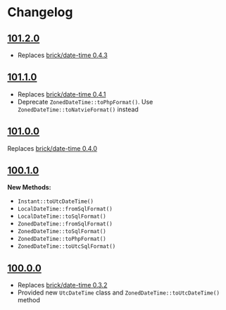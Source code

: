 # Changelog

## [101.2.0](https://github.com/solodkiy/brick-date-time/releases/tag/101.2.0)
* Replaces [brick/date-time 0.4.3](https://github.com/brick/date-time/releases/tag/0.4.3)

## [101.1.0](https://github.com/solodkiy/brick-date-time/releases/tag/101.1.0)
* Replaces [brick/date-time 0.4.1](https://github.com/brick/date-time/releases/tag/0.4.1)
* Deprecate `ZonedDateTime::toPhpFormat()`. Use `ZonedDateTime::toNatvieFormat()` instead

## [101.0.0](https://github.com/solodkiy/brick-date-time/releases/tag/101.0.0)
Replaces [brick/date-time 0.4.0](https://github.com/brick/date-time/releases/tag/0.4.0)

## [100.1.0](https://github.com/solodkiy/brick-date-time/releases/tag/100.1.0)

**New Methods:**
* `Instant::toUtcDateTime()`
* `LocalDateTime::fromSqlFormat()`
* `LocalDateTime::toSqlFormat()`
* `ZonedDateTime::fromSqlFormat()`
* `ZonedDateTime::toSqlFormat()`
* `ZonedDateTime::toPhpFormat()`
* `ZonedDateTime::toUtcSqlFormat()`

## [100.0.0](https://github.com/solodkiy/brick-date-time/releases/tag/100.0.0) 

* Replaces [brick/date-time 0.3.2](https://github.com/brick/date-time/releases/tag/0.3.2)
* Provided new `UtcDateTime` class and `ZonedDateTime::toUtcDateTime()` method
